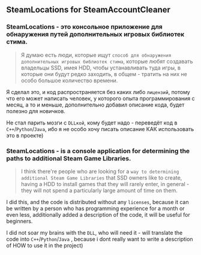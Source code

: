 ## SteamLocations for SteamAccountCleaner
### SteamLocations - это консольное приложение для обнаружения путей дополнительных игровых библиотек стима.
> Я думаю есть люди, которые ищут ```способ для обнаружения дополнительных игровых библиотек стима```, которые любят создавать владельцы SSD, имея HDD, чтобы устанавливать туда игры, в которые они будут редко заходить, в общем - тратить на них не особо большое количество времени.

Я сделал это, и код распространяется без каких либо ```лицензий```, потому что его может написать человек, у которого опыта программирования с месяц, а то и меньше, дополнительно добавил описание кода, будет полезно для новичков.

Не стал парить мозги с ```DLLкой```, кому будет надо - переведёт код в ```C++```/```Python```/```Java```, ибо я не особо хочу писать описание КАК использовать это в проекте)

### SteamLocations - is a console application for determining the paths to additional Steam Game Libraries.
> I think there're people who are looking for a ```way to determining additional Steam Game Libraries``` that SSD owners like to create, having a HDD to install games that they will rarely enter, in general - they will not spend a particularly large amount of time on them.

I did this, and the code is distributed without any ```licenses```, because it can be written by a person who has programming experience for a month or even less, additionally added a description of the code, it will be useful for beginners.

I did not soar my brains with the ```DLL```, who will need it - will translate the code into ```C++```/```Python```/```Java``` , because i dont really want to write a description of HOW to use it in the project)
